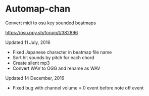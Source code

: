 # Automap-chan
Convert midi to osu key sounded beatmaps

https://osu.ppy.sh/forum/t/382896

Updated 11 July, 2016
- Fixed Japanese character in beatmap file name
- Sort hit sounds by pitch for each chord
- Create silent mp3
- Convert WAV to OGG and rename as WAV

Updated 14 December, 2016
- Fixed bug with channel volume = 0 event before note off event
